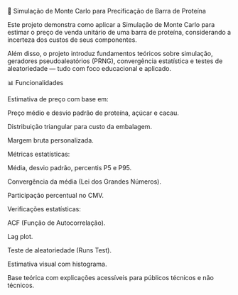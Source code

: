 📘 Simulação de Monte Carlo para Precificação de Barra de Proteína

Este projeto demonstra como aplicar a Simulação de Monte Carlo para estimar o preço de venda unitário de uma barra de proteína, considerando a incerteza dos custos de seus componentes.

Além disso, o projeto introduz fundamentos teóricos sobre simulação, geradores pseudoaleatórios (PRNG), convergência estatística e testes de aleatoriedade — tudo com foco educacional e aplicado.

📊 Funcionalidades

Estimativa de preço com base em:

Preço médio e desvio padrão de proteína, açúcar e cacau.

Distribuição triangular para custo da embalagem.

Margem bruta personalizada.

Métricas estatísticas:

Média, desvio padrão, percentis P5 e P95.

Convergência da média (Lei dos Grandes Números).

Participação percentual no CMV.

Verificações estatísticas:

ACF (Função de Autocorrelação).

Lag plot.

Teste de aleatoriedade (Runs Test).

Estimativa visual com histograma.

Base teórica com explicações acessíveis para públicos técnicos e não técnicos.
